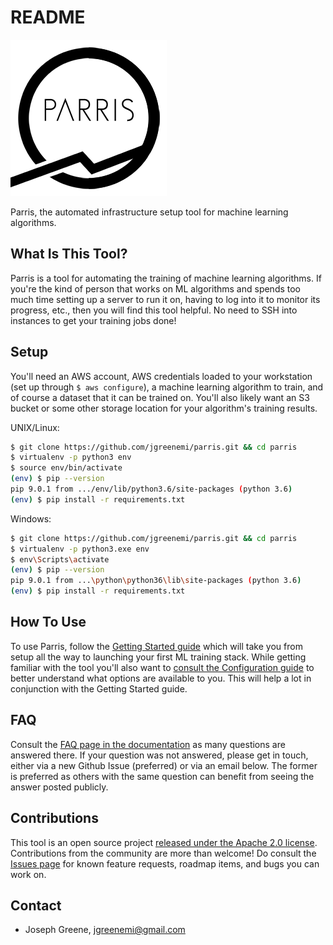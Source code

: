 # README #

![Parris Icon](/resources/Parris-Logo-Transparentx250.png)

Parris, the automated infrastructure setup tool for machine learning algorithms.

## What Is This Tool? ##

Parris is a tool for automating the training of machine learning algorithms. If you're the kind of person that works on ML algorithms and spends too much time setting up a server to run it on, having to log into it to monitor its progress, etc., then you will find this tool helpful. No need to SSH into instances to get your training jobs done!

## Setup ##

You'll need an AWS account, AWS credentials loaded to your workstation (set up through `$ aws configure`), a machine learning algorithm to train, and of course a dataset that it can be trained on. You'll also likely want an S3 bucket or some other storage location for your algorithm's training results.

UNIX/Linux:
```bash
$ git clone https://github.com/jgreenemi/parris.git && cd parris
$ virtualenv -p python3 env
$ source env/bin/activate
(env) $ pip --version
pip 9.0.1 from .../env/lib/python3.6/site-packages (python 3.6)
(env) $ pip install -r requirements.txt 
```

Windows:
```bash
$ git clone https://github.com/jgreenemi/parris.git && cd parris
$ virtualenv -p python3.exe env
$ env\Scripts\activate
(env) $ pip --version
pip 9.0.1 from ...\python\python36\lib\site-packages (python 3.6)
(env) $ pip install -r requirements.txt 
```

## How To Use ##

To use Parris, follow the [Getting Started guide](/docs/GETTING-STARTED.md) which will take you from setup all the way to launching your first ML training stack. While getting familiar with the tool you'll also want to [consult the Configuration guide](/docs/CONFIGURATION.md) to better understand what options are available to you. This will help a lot in conjunction with the Getting Started guide.

## FAQ ##

Consult the [FAQ page in the documentation](/docs/FAQ.md) as many questions are answered there. If your question was not answered, please get in touch, either via a new Github Issue (preferred) or via an email below. The former is preferred as others with the same question can benefit from seeing the answer posted publicly.

## Contributions ##

This tool is an open source project [released under the Apache 2.0 license](/LICENSE.md). Contributions from the community are more than welcome! Do consult the [Issues page](https://github.com/jgreenemi/Parris/issues) for known feature requests, roadmap items, and bugs you can work on.

## Contact ##

* Joseph Greene, [jgreenemi@gmail.com](mailto:jgreenemi@gmail.com)

